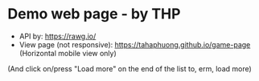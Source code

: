 # Demo web page - by THP

- API by: https://rawg.io/
- View page (not responsive): https://tahaphuong.github.io/game-page
(Horizontal mobile view only)

(And click on/press "Load more" on the end of the list to, erm, load more)
